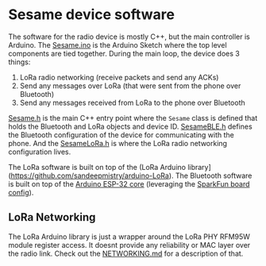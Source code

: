# Sesame device software

The software for the radio device is mostly C++, but the main controller is Arduino. The [Sesame.ino](Sesame.ino) is the Arduino Sketch where the top level components are tied together. During the main loop, the device does 3 things:

1. LoRa radio networking (receive packets and send any ACKs)
2. Send any messages over LoRa (that were sent from the phone over Bluetooth)
3. Send any messages received from LoRa to the phone over Bluetooth

[Sesame.h](Sesame.h) is the main C++ entry point where the `Sesame` class is defined that holds the Bluetooth and LoRa objects and device ID. [SesameBLE.h](SesameBLE.h) defines the Bluetooth configuration of the device for communicating with the phone. And the [SesameLoRa.h](SesameLoRa.h) is where the LoRa radio networking configuration lives.

The LoRa software is built on top of the (LoRa Arduino library](https://github.com/sandeepmistry/arduino-LoRa). The Bluetooth software is built on top of the [Arduino ESP-32 core](https://github.com/espressif/arduino-esp32) \(leveraging the [SparkFun board config](https://github.com/sparkfun/ESP32_LoRa_1Ch_Gateway/tree/main/Firmware)\).

## LoRa Networking

The LoRa Arduino library is just a wrapper around the LoRa PHY RFM95W module register access. It doesnt provide any reliability or MAC layer over the radio link. Check out the [NETWORKING.md](NETWORKING.md) for a description of that. 